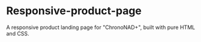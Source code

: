 # Responsive-product-page
A responsive product landing page for "ChronoNAD+", built with pure HTML and CSS.
